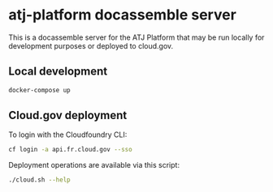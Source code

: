 # atj-platform docassemble server

This is a docassemble server for the ATJ Platform that may be run locally for development purposes or deployed to cloud.gov.

## Local development

```bash
docker-compose up
```

## Cloud.gov deployment

To login with the Cloudfoundry CLI:

```bash
cf login -a api.fr.cloud.gov --sso
```

Deployment operations are available via this script:

```bash
./cloud.sh --help
```
